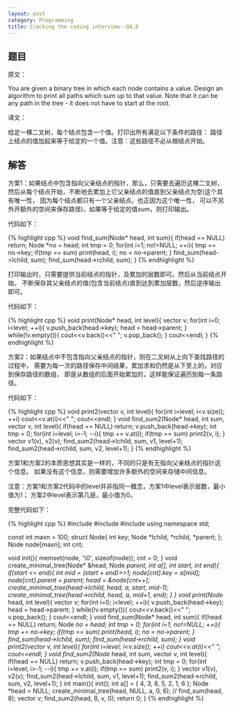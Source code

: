 ```yaml
---
layout: post
category: Programming
title: Cracking the coding interview--Q4.8
---
```


## 题目

原文：

You are given a binary tree in which each node contains a value. 
Design an algorithm to print all paths which sum up to that value. 
Note that it can be any path in the tree - it does not have to start 
at the root.

译文：

给定一棵二叉树，每个结点包含一个值。打印出所有满足以下条件的路径：
路径上结点的值加起来等于给定的一个值。注意：这些路径不必从根结点开始。

## 解答

方案1：如果结点中包含指向父亲结点的指针，那么，只需要去遍历这棵二叉树，
然后从每个结点开始，不断地去累加上它父亲结点的值直到父亲结点为空(这个具有唯一性，
因为每个结点都只有一个父亲结点。也正因为这个唯一性，
可以不另外开额外的空间来保存路径)，如果等于给定的值sum，则打印输出。

代码如下：

{% highlight cpp %}
void find_sum(Node* head, int sum){
    if(head == NULL) return;
    Node *no = head;
    int tmp = 0;
    for(int i=1; no!=NULL; ++i){
        tmp += no->key;
        if(tmp == sum)
            print(head, i);
        no = no->parent;
    }
    find_sum(head->lchild, sum);
    find_sum(head->rchild, sum);
}
{% endhighlight %}

打印输出时，只需要提供当前结点的指针，及累加的层数即可。然后从当前结点开始，
不断保存其父亲结点的值(包含当前结点)直到达到累加层数，然后逆序输出即可。

代码如下：

{% highlight cpp %}
void print(Node* head, int level){
    vector<int> v;
    for(int i=0; i<level; ++i){
        v.push_back(head->key);
        head = head->parent;
    }
    while(!v.empty()){
        cout<<v.back()<<" ";
        v.pop_back();
    }
    cout<<endl;
}
{% endhighlight %}

方案2：如果结点中不包含指向父亲结点的指针，则在二叉树从上向下查找路径的过程中，
需要为每一次的路径保存中间结果，累加求和仍然是从下至上的，对应到保存路径的数组，
即是从数组的后面开始累加的，这样能保证遍历到每一条路径。

代码如下：

{% highlight cpp %}
void print2(vector<int> v, int level){
    for(int i=level; i<v.size(); ++i)
        cout<<v.at(i)<<" ";
    cout<<endl;
}
void find_sum2(Node* head, int sum, vector<int> v, int level){
    if(head == NULL) return;
    v.push_back(head->key);
    int tmp = 0;
    for(int i=level; i>-1; --i){
        tmp += v.at(i);
        if(tmp == sum)
            print2(v, i);
    }
    vector<int> v1(v), v2(v);
    find_sum2(head->lchild, sum, v1, level+1);
    find_sum2(head->rchild, sum, v2, level+1);
}
{% endhighlight %}

方案1和方案2的本质思想其实是一样的，不同的只是有无指向父亲结点的指针这个信息。
如果没有这个信息，则需要增加许多额外的空间来存储中间信息。

注意：方案1和方案2代码中的level并非指同一概念，方案1中level表示层数，最小值为1；
方案2中level表示第几层，最小值为0。

完整代码如下：

{% highlight cpp %}
#include <iostream>
#include <vector>
#include <cstring>
using namespace std;

const int maxn = 100;
struct Node{
    int key;
    Node *lchild, *rchild, *parent;
};
Node node[maxn];
int cnt;

void init(){
    memset(node, '\0', sizeof(node));
    cnt = 0;
}
void create_minimal_tree(Node* &head, Node *parent, int a[], int start, int end){
    if(start <= end){
        int mid = (start + end)>>1;
        node[cnt].key = a[mid];
        node[cnt].parent = parent;
        head = &node[cnt++];
        create_minimal_tree(head->lchild, head, a, start, mid-1);
        create_minimal_tree(head->rchild, head, a, mid+1, end);
    }
}
void print(Node* head, int level){
    vector<int> v;
    for(int i=0; i<level; ++i){
        v.push_back(head->key);
        head = head->parent;
    }
    while(!v.empty()){
        cout<<v.back()<<" ";
        v.pop_back();
    }
    cout<<endl;
}
void find_sum(Node* head, int sum){
    if(head == NULL) return;
    Node *no = head;
    int tmp = 0;
    for(int i=1; no!=NULL; ++i){
        tmp += no->key;
        if(tmp == sum)
            print(head, i);
        no = no->parent;
    }
    find_sum(head->lchild, sum);
    find_sum(head->rchild, sum);
}
void print2(vector<int> v, int level){
    for(int i=level; i<v.size(); ++i)
        cout<<v.at(i)<<" ";
    cout<<endl;
}
void find_sum2(Node* head, int sum, vector<int> v, int level){
    if(head == NULL) return;
    v.push_back(head->key);
    int tmp = 0;
    for(int i=level; i>-1; --i){
        tmp += v.at(i);
        if(tmp == sum)
            print2(v, i);
    }
    vector<int> v1(v), v2(v);
    find_sum2(head->lchild, sum, v1, level+1);
    find_sum2(head->rchild, sum, v2, level+1);
}
int main(){
	init();
    int a[] = {
        4, 3, 8, 5, 2, 1, 6
    };
    Node *head = NULL;
    create_minimal_tree(head, NULL, a, 0, 6);
    // find_sum(head, 8);
    vector<int> v;
    find_sum2(head, 8, v, 0);
    return 0;
}
{% endhighlight %}
